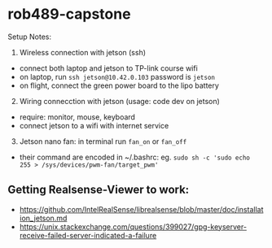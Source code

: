 # rob489-capstone
Setup Notes:
1. Wireless connection with jetson (ssh)
 - connect both laptop and jetson to TP-link course wifi
 - on laptop, run `ssh jetson@10.42.0.103` password is `jetson`
 - on flight, connect the green power board to the lipo battery
2. Wiring connecction with jetson (usage: code dev on jetson)
 - require: monitor, mouse, keyboard
 - connect jetson to a wifi with internet service
3. Jetson nano fan: in terminal run `fan_on` or `fan_off`
 - their command are encoded in ~/.bashrc: eg. `sudo sh -c 'sudo echo 255 > /sys/devices/pwm-fan/target_pwm'`

## Getting Realsense-Viewer to work:
- https://github.com/IntelRealSense/librealsense/blob/master/doc/installation_jetson.md
- https://unix.stackexchange.com/questions/399027/gpg-keyserver-receive-failed-server-indicated-a-failure
